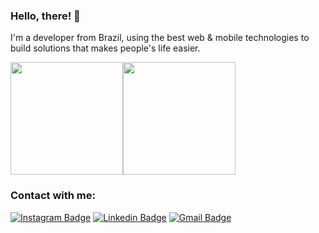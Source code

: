 ### Hello, there! 👋

I'm a developer from Brazil, using the best web & mobile technologies to build solutions that makes people's life easier.

<div style="display: flex;">
  <img style="height: 180px;" src="https://github-readme-stats.vercel.app/api?username=matusca96&hide_border=true&show_icons=true&theme=blue-green&count_private=true" />
  <img style="height: 180px;" src="https://github-readme-stats.vercel.app/api/top-langs/?username=matusca96&hide_border=true&layout=compact&theme=blue-green&count_private=true" />
</div>

### Contact with me:
[![Instagram Badge](https://img.shields.io/badge/-matusca96-07824d?style=flat-square&logo=Instagram&logoColor=white&link=https://www.instagram.com/matusca96/)](https://www.instagram.com/matusca96/)
[![Linkedin Badge](https://img.shields.io/badge/-Matheus%20Gomes-07824d?style=flat-square&logo=Linkedin&logoColor=white&link=https://www.linkedin.com/in/matheus-andr%C3%A9-gomes-ba5871112/)](https://www.linkedin.com/in/matheus-andr%C3%A9-gomes-ba5871112/)
[![Gmail Badge](https://img.shields.io/badge/-gomesloud@gmail.com-07824d?style=flat-square&logo=Gmail&logoColor=white&link=mailto:diego.schell.f@gmail.com)](mailto:diego.schell.f@gmail.com) 
